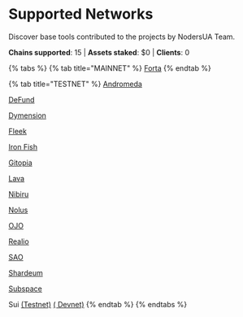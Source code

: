 # Supported Networks

Discover base tools contributed to the projects by NodersUA Team.

**Chains supported**: 15 | **Assets staked**: $0 | **Clients**: 0

{% tabs %}
{% tab title="MAINNET" %}
[Forta](https://app.gitbook.com/o/PwJLFN0UMkfBlahdy4yu/s/7Iou0VSI3wEaJMZZ5MDk/\~/changes/159/mainnet/forta)
{% endtab %}

{% tab title="TESTNET" %}
[Andromeda](../testnet/andromeda/)

[DeFund](../testnet/defund/)

[Dymension](../testnet/dimension/)

[Fleek](../testnet/fleek/)

[Iron Fish](../testnet/iron-fish/)

[Gitopia](../testnet/gitopia/)

[Lava](../testnet/lava-network/)

[Nibiru](../testnet/nibiru/)

[Nolus](../testnet/nolus/)

[OJO](../testnet/ojo/)

[Realio](../testnet/realio/)

[SAO](../testnet/sao/)

[Shardeum](../testnet/shardeum/)

[Subspace](../testnet/subspace-gemini-3d/)

Sui [(Testnet)](../testnet/sui-testnet/) [( Devnet)](../testnet/sui-devnet/)
{% endtab %}
{% endtabs %}

